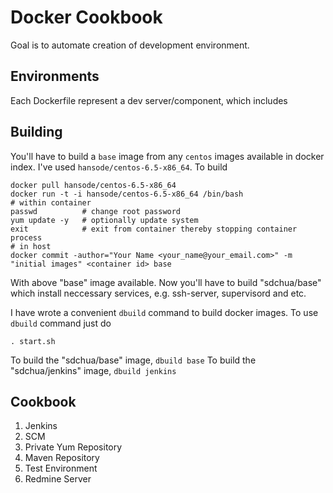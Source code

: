 # Docker Cookbook
Goal is to automate creation of development environment.

## Environments
Each Dockerfile represent a dev server/component, which includes

## Building
You'll have to build a `base` image from any `centos` images available in docker index.
I've used `hansode/centos-6.5-x86_64`. To build

```shell
docker pull hansode/centos-6.5-x86_64
docker run -t -i hansode/centos-6.5-x86_64 /bin/bash
# within container
passwd          # change root password
yum update -y   # optionally update system
exit            # exit from container thereby stopping container process
# in host
docker commit -author="Your Name <your_name@your_email.com>" -m "initial images" <container id> base
```

With above "base" image available. Now you'll have to build "sdchua/base" which install neccessary
services, e.g. ssh-server, supervisord and etc.

I have wrote a convenient `dbuild` command to build docker images. To use `dbuild` command just
do
```shell
. start.sh
```

To build the "sdchua/base" image, `dbuild base`
To build the "sdchua/jenkins" image, `dbuild jenkins`

## Cookbook
1. Jenkins
2. SCM
3. Private Yum Repository
4. Maven Repository
5. Test Environment
6. Redmine Server
